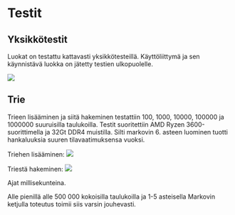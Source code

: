 # Testit

## Yksikkötestit

Luokat on testattu kattavasti yksikkötesteillä. Käyttöliittymä ja sen käynnistävä luokka on jätetty testien ulkopuolelle.

![](https://github.com/Uhinho/tiralab/blob/master/dokumentaatio/kuvat/jacoco.png)

## Trie 

Trieen lisääminen ja siitä hakeminen testattiin 100, 1000, 10000, 100000 ja 1000000 suuruisilla taulukoilla. 
Testit suoritettiin AMD Ryzen 3600-suorittimella ja 32Gt DDR4 muistilla. Silti markovin 6. asteen luominen tuotti hankaluuksia suuren tilavaatimuksensa vuoksi. 

Triehen lisääminen:
![](https://github.com/Uhinho/tiralab/blob/master/dokumentaatio/kuvat/insert.png)

Triestä hakeminen:
![](https://github.com/Uhinho/tiralab/blob/master/dokumentaatio/kuvat/get.png)

Ajat millisekunteina.

Alle pienillä alle 500 000 kokoisilla taulukoilla ja 1-5 asteisella Markovin ketjulla toteutus toimii siis varsin jouhevasti.
